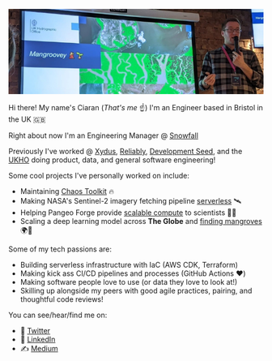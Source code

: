 ![Me talking about Mangroves](https://github.com/ciaranevans/ciaranevans/blob/main/mangroves.jpg?raw=true)

Hi there! My name's Ciaran (_That's me_ ☝️)
I'm an Engineer based in Bristol in the UK 🇬🇧

Right about now I'm an Engineering Manager @ [Snowfall](https://snowfalltravel.com/)

Previously I've worked @ [Xydus](https://xydus.com/), [Reliably](https://reliably.com/), [Development Seed](https://developmentseed.org), and the [UKHO](https://www.admiralty.co.uk/) doing product, data, and general software engineering!

Some cool projects I've personally worked on include:

* Maintaining [Chaos Toolkit](https://github.com/chaostoolkit/chaostoolkit) 🔥
* Making NASA's Sentinel-2 imagery fetching pipeline [serverless](https://github.com/NASA-IMPACT/hls-sentinel2-downloader-serverless) 🛰
* Helping Pangeo Forge provide [scalable compute](https://github.com/ciaranevans?from=2021-07-01&to=2021-07-12&org=pangeo-forge&year_list=1) to scientists 🧑‍🔬
* Scaling a deep learning model across **The Globe** and [finding mangroves](https://medium.com/uk-hydrographic-office/creating-a-global-dataset-using-serverless-applications-and-deep-learning-c4e267fa810c?source=friends_link&sk=37ab5a146ad07c93afa63382fa44ad67) 🌍🌱


Some of my tech passions are:
* Building serverless infrastructure with IaC (AWS CDK, Terraform)
* Making kick ass CI/CD pipelines and processes (GitHub Actions ❤️)
* Making software people love to use (or data they love to look at!)
* Skilling up alongside my peers with good agile practices, pairing, and thoughtful code reviews!

You can see/hear/find me on:

* 🦜 [Twitter](https://twitter.com/Ciaran_Evans)
* 🧳 [LinkedIn](https://www.linkedin.com/in/ciaranjevans/)
* ✍️ [Medium](https://medium.com/@ciaranevans)
